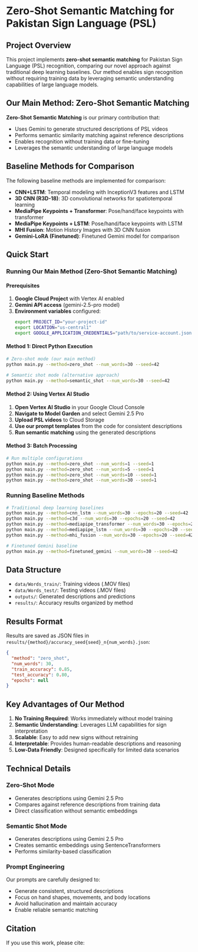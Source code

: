 # Zero-Shot Semantic Matching for Pakistan Sign Language (PSL)

## Project Overview

This project implements **zero-shot semantic matching** for Pakistan Sign Language (PSL) recognition, comparing our novel approach against traditional deep learning baselines. Our method enables sign recognition without requiring training data by leveraging semantic understanding capabilities of large language models.

## Our Main Method: Zero-Shot Semantic Matching

**Zero-Shot Semantic Matching** is our primary contribution that:
- Uses Gemini to generate structured descriptions of PSL videos
- Performs semantic similarity matching against reference descriptions
- Enables recognition without training data or fine-tuning
- Leverages the semantic understanding of large language models

## Baseline Methods for Comparison

The following baseline methods are implemented for comparison:

- **CNN+LSTM**: Temporal modeling with InceptionV3 features and LSTM
- **3D CNN (R3D-18)**: 3D convolutional networks for spatiotemporal learning
- **MediaPipe Keypoints + Transformer**: Pose/hand/face keypoints with transformer
- **MediaPipe Keypoints + LSTM**: Pose/hand/face keypoints with LSTM
- **MHI Fusion**: Motion History Images with 3D CNN fusion
- **Gemini-LoRA (Finetuned)**: Finetuned Gemini model for comparison

## Quick Start

### Running Our Main Method (Zero-Shot Semantic Matching)

#### Prerequisites
1. **Google Cloud Project** with Vertex AI enabled
2. **Gemini API access** (gemini-2.5-pro model)
3. **Environment variables** configured:
   ```bash
   export PROJECT_ID="your-project-id"
   export LOCATION="us-central1"
   export GOOGLE_APPLICATION_CREDENTIALS="path/to/service-account.json"
   ```

#### Method 1: Direct Python Execution
```bash
# Zero-shot mode (our main method)
python main.py --method=zero_shot --num_words=30 --seed=42

# Semantic shot mode (alternative approach)
python main.py --method=semantic_shot --num_words=30 --seed=42
```

#### Method 2: Using Vertex AI Studio
1. **Open Vertex AI Studio** in your Google Cloud Console
2. **Navigate to Model Garden** and select Gemini 2.5 Pro
3. **Upload PSL videos** to Cloud Storage
4. **Use our prompt templates** from the code for consistent descriptions
5. **Run semantic matching** using the generated descriptions

#### Method 3: Batch Processing
```bash
# Run multiple configurations
python main.py --method=zero_shot --num_words=1 --seed=1
python main.py --method=zero_shot --num_words=5 --seed=1
python main.py --method=zero_shot --num_words=10 --seed=1
python main.py --method=zero_shot --num_words=30 --seed=1
```

### Running Baseline Methods

```bash
# Traditional deep learning baselines
python main.py --method=cnn_lstm --num_words=30 --epochs=20 --seed=42
python main.py --method=c3d --num_words=30 --epochs=20 --seed=42
python main.py --method=mediapipe_transformer --num_words=30 --epochs=20 --seed=42
python main.py --method=mediapipe_lstm --num_words=30 --epochs=20 --seed=42
python main.py --method=mhi_fusion --num_words=30 --epochs=20 --seed=42

# Finetuned Gemini baseline
python main.py --method=finetuned_gemini --num_words=30 --seed=42
```

## Data Structure

- `data/Words_train/`: Training videos (.MOV files)
- `data/Words_test/`: Testing videos (.MOV files)
- `outputs/`: Generated descriptions and predictions
- `results/`: Accuracy results organized by method

## Results Format

Results are saved as JSON files in `results/{method}/accuracy_seed{seed}_n{num_words}.json`:

```json
{
  "method": "zero_shot",
  "num_words": 30,
  "train_accuracy": 0.85,
  "test_accuracy": 0.80,
  "epochs": null
}
```

## Key Advantages of Our Method

1. **No Training Required**: Works immediately without model training
2. **Semantic Understanding**: Leverages LLM capabilities for sign interpretation
3. **Scalable**: Easy to add new signs without retraining
4. **Interpretable**: Provides human-readable descriptions and reasoning
5. **Low-Data Friendly**: Designed specifically for limited data scenarios

## Technical Details

### Zero-Shot Mode
- Generates descriptions using Gemini 2.5 Pro
- Compares against reference descriptions from training data
- Direct classification without semantic embeddings

### Semantic Shot Mode
- Generates descriptions using Gemini 2.5 Pro
- Creates semantic embeddings using SentenceTransformers
- Performs similarity-based classification

### Prompt Engineering
Our prompts are carefully designed to:
- Generate consistent, structured descriptions
- Focus on hand shapes, movements, and body locations
- Avoid hallucination and maintain accuracy
- Enable reliable semantic matching

## Citation

If you use this work, please cite:
